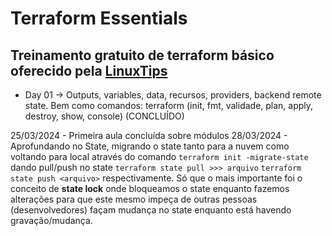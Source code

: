 # Terraform Essentials
## Treinamento gratuito de terraform básico oferecido pela [LinuxTips](https://linuxtips.io)

- Day 01 -> Outputs, variables, data, recursos, providers, backend remote state.
Bem como comandos: terraform (init, fmt, validade, plan, apply, destroy, show, console)
(CONCLUÍDO)

25/03/2024 - Primeira aula concluída sobre módulos
28/03/2024 - Aprofundando no State, migrando o state tanto para a nuvem como voltando para local através do comando ```terraform init -migrate-state```
dando pull/push no state ```terraform state pull >>> arquivo``` ```terraform state push <arquivo>``` respectivamente.
Só que o mais importante foi o conceito de __state lock__ onde bloqueamos o state enquanto fazemos alterações para que este mesmo impeça de outras pessoas
(desenvolvedores) façam mudança no state enquanto está havendo gravação/mudança.